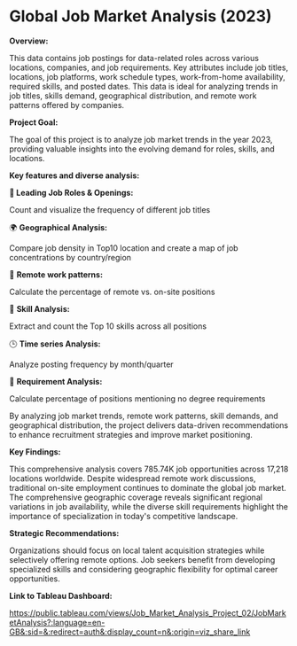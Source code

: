 # Global Job Market Analysis (2023)

**Overview:**

This data contains job postings for data-related roles across various locations, companies, and job requirements. Key attributes include job titles, locations, job platforms, work schedule types, work-from-home availability, required skills, and posted dates. This data is ideal for analyzing trends in job titles, skills demand, geographical distribution, and remote work patterns offered by companies.

**Project Goal:**

The goal of this project is to analyze job market trends in the year 2023, providing valuable insights into the evolving demand for roles, skills, and locations. 

**Key features and diverse analysis:**

**🔖 Leading Job Roles & Openings:**

Count and visualize the frequency of different job titles

🌍 **Geographical Analysis:**

Compare job density in Top10 location and create a map of job concentrations by country/region

🏡 **Remote work patterns:**

Calculate the percentage of remote vs. on-site positions

🔧 **Skill Analysis:**

Extract and count the Top 10 skills across all positions

🕒 **Time series Analysis:**

Analyze posting frequency by month/quarter

🔑 **Requirement Analysis:**

Calculate percentage of positions mentioning no degree requirements

By analyzing job market trends, remote work patterns, skill demands, and geographical distribution, the project delivers data-driven recommendations to enhance recruitment strategies and improve market positioning.

**Key Findings:**

This comprehensive analysis covers 785.74K job opportunities across 17,218 locations worldwide. Despite widespread remote work discussions, traditional on-site employment continues to dominate the global job market. The comprehensive geographic coverage reveals significant regional variations in job availability, while the diverse skill requirements highlight the importance of specialization in today's competitive landscape.

**Strategic Recommendations:**

Organizations should focus on local talent acquisition strategies while selectively offering remote options. Job seekers benefit from developing specialized skills and considering geographic flexibility for optimal career opportunities.

**Link to Tableau Dashboard:**

https://public.tableau.com/views/Job_Market_Analysis_Project_02/JobMarketAnalysis?:language=en-GB&:sid=&:redirect=auth&:display_count=n&:origin=viz_share_link

